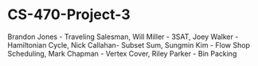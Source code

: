 # CS-470-Project-3

Brandon Jones - Traveling Salesman, Will Miller - 3SAT, Joey Walker - Hamiltonian Cycle, Nick Callahan- Subset Sum, Sungmin Kim - Flow Shop Scheduling, Mark Chapman - Vertex Cover, Riley Parker - Bin Packing

